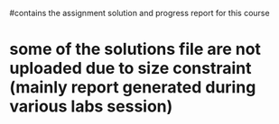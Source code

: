 #contains the assignment solution and progress report for this course
# some of the solutions file are not uploaded due to size constraint (mainly report generated during various labs session)
